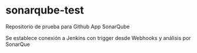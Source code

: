 # sonarqube-test
Repositorio de prueba para Github App SonarQube

Se establece conexión a Jenkins con trigger desde Webhooks y análisis por SonarQue